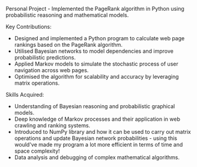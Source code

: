 Personal Project - Implemented the PageRank algorithm in Python using probabilistic reasoning and mathematical models.

Key Contributions:
- Designed and implemented a Python program to calculate web page rankings based on the PageRank algorithm.
- Utilised Bayesian networks to model dependencies and improve probabilistic predictions.
- Applied Markov models to simulate the stochastic process of user navigation across web pages.
- Optimised the algorithm for scalability and accuracy by leveraging matrix operations.

Skills Acquired:
- Understanding of Bayesian reasoning and probabilistic graphical models.
- Deep knowledge of Markov processes and their application in web crawling and ranking systems.
- Introduced to NumPy library and how it can be used to carry out matrix operations and update Bayesian network probabilities - using this would've made my program a lot more efficient in terms of time and space complexity!
- Data analysis and debugging of complex mathematical algorithms.
